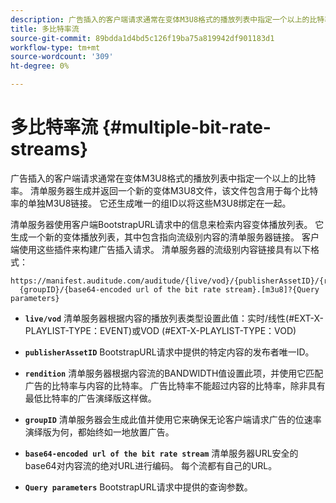 ```yaml
---
description: 广告插入的客户端请求通常在变体M3U8格式的播放列表中指定一个以上的比特率。 清单服务器生成并返回一个新的变体M3U8文件，该文件包含用于每个比特率的单独M3U8链接。 它还生成唯一的组ID以将这些M3U8绑定在一起。
title: 多比特率流
source-git-commit: 89bdda1d4bd5c126f19ba75a819942df901183d1
workflow-type: tm+mt
source-wordcount: '309'
ht-degree: 0%

---
```



# 多比特率流 {#multiple-bit-rate-streams}

广告插入的客户端请求通常在变体M3U8格式的播放列表中指定一个以上的比特率。 清单服务器生成并返回一个新的变体M3U8文件，该文件包含用于每个比特率的单独M3U8链接。 它还生成唯一的组ID以将这些M3U8绑定在一起。

清单服务器使用客户端BootstrapURL请求中的信息来检索内容变体播放列表。 它生成一个新的变体播放列表，其中包含指向流级别内容的清单服务器链接。 客户端使用这些插件来构建广告插入请求。 清单服务器的流级别内容链接具有以下格式：

```
https://manifest.auditude.com/auditude/{live/vod}/{publisherAssetID}/{rendition}/
  {groupID}/{base64-encoded url of the bit rate stream}.[m3u8]?{Query parameters}
```

* **`live/vod`** 清单服务器根据内容的播放列表类型设置此值：实时/线性(#EXT-X-PLAYLIST-TYPE：EVENT)或VOD (#EXT-X-PLAYLIST-TYPE：VOD)

* **`publisherAssetID`** BootstrapURL请求中提供的特定内容的发布者唯一ID。

* **`rendition`** 清单服务器根据内容流的BANDWIDTH值设置此项，并使用它匹配广告的比特率与内容的比特率。 广告比特率不能超过内容的比特率，除非具有最低比特率的广告演绎版这样做。

* **`groupID`** 清单服务器会生成此值并使用它来确保无论客户端请求广告的位速率演绎版为何，都始终如一地放置广告。

* **`base64-encoded url of the bit rate stream`** 清单服务器URL安全的base64对内容流的绝对URL进行编码。 每个流都有自己的URL。

* **`Query parameters`** BootstrapURL请求中提供的查询参数。

